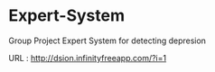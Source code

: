 # Expert-System
Group Project Expert System for detecting depresion

URL : http://dsion.infinityfreeapp.com/?i=1
